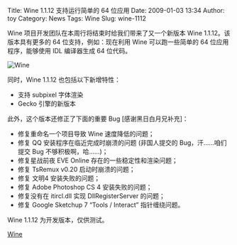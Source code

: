 Title: Wine 1.1.12 支持运行简单的 64 位应用
Date: 2009-01-03 13:34
Author: toy
Category: News
Tags: Wine
Slug: wine-1112

Wine 项目开发团队在本周行将结束时给我们带来了又一个新版本 Wine
1.1.12。该版本具有更多的 64 位支持，例如：现在利用 Wine 可以跑一些简单的
64 位应用程序，能够使用 IDL 编译器生成 64 位代码。

![Wine](http://i.linuxtoy.org/i/2007/04/winehq.png)

同时，Wine 1.1.12 也包括以下新增特性：

-   支持 subpixel 字体渲染
-   Gecko 引擎的新版本

此外，这个版本还修正了下面的重要 Bug [感谢黑日白月兄补充]：

-   修复重命名一个项目导致 Wine 速度降低的问题；
-   修复 QQ 安装程序在临近完成时崩溃的问题 (非国人提交的
    Bug，汗……咱们提交 Bug 不够积极啊，哈……)；
-   修复星战前夜 EVE Online 存在的一些稳定性和渲染问题；
-   修复 TsRemux v0.20 启动时崩溃的问题；
-   修复 文明4 安装失败的问题；
-   修复 Adobe Photoshop CS 4 安装失败的问题；
-   修复没有在 itircl.dll 实现 DllRegisterServer 的问题；
-   修复 Google Sketchup 7 “Tools / Interact” 指针缠绕问题。

Wine 1.1.12 为开发版本，仅供测试。

[Wine](http://www.winehq.org/?news=2009010201)
